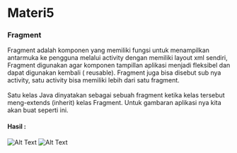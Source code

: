 # Materi5
### Fragment
Fragment adalah komponen yang memiliki fungsi untuk menampilkan antarmuka ke
pengguna melalui activity dengan memiliki layout xml sendiri, Fragment digunakan agar
komponen tampillan aplikasi menjadi fleksibel dan dapat digunakan kembali ( reusable).
Fragment juga bisa disebut sub nya activity, satu activity bisa memiliki lebih dari satu fragment. 
<br> <br>
Satu kelas Java dinyatakan sebagai sebuah fragment ketika kelas tersebut meng-extends
(inherit) kelas Fragment. Untuk gambaran aplikasi nya kita akan buat seperti ini.

#### Hasil :
![Alt Text]()
![Alt Text]()
